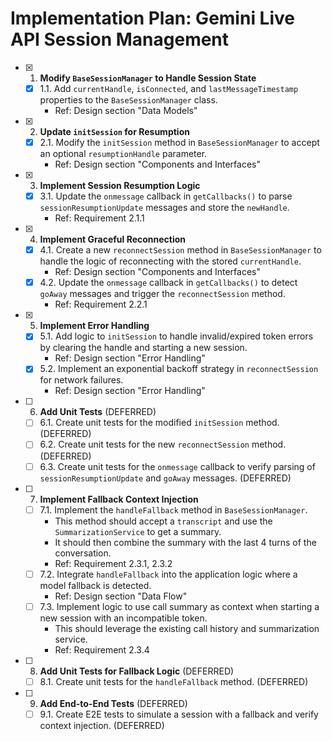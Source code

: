 # Implementation Plan: Gemini Live API Session Management

- [x] 1. **Modify `BaseSessionManager` to Handle Session State**
  - [x] 1.1. Add `currentHandle`, `isConnected`, and `lastMessageTimestamp` properties to the `BaseSessionManager` class.
    - Ref: Design section "Data Models"
- [x] 2. **Update `initSession` for Resumption**
  - [x] 2.1. Modify the `initSession` method in `BaseSessionManager` to accept an optional `resumptionHandle` parameter.
    - Ref: Design section "Components and Interfaces"
- [x] 3. **Implement Session Resumption Logic**
  - [x] 3.1. Update the `onmessage` callback in `getCallbacks()` to parse `sessionResumptionUpdate` messages and store the `newHandle`.
    - Ref: Requirement 2.1.1
- [x] 4. **Implement Graceful Reconnection**
  - [x] 4.1. Create a new `reconnectSession` method in `BaseSessionManager` to handle the logic of reconnecting with the stored `currentHandle`.
    - Ref: Design section "Components and Interfaces"
  - [x] 4.2. Update the `onmessage` callback in `getCallbacks()` to detect `goAway` messages and trigger the `reconnectSession` method.
    - Ref: Requirement 2.2.1
- [x] 5. **Implement Error Handling**
  - [x] 5.1. Add logic to `initSession` to handle invalid/expired token errors by clearing the handle and starting a new session.
    - Ref: Design section "Error Handling"
  - [x] 5.2. Implement an exponential backoff strategy in `reconnectSession` for network failures.
    - Ref: Design section "Error Handling"
- [ ] 6. **Add Unit Tests** (DEFERRED)
  - [ ] 6.1. Create unit tests for the modified `initSession` method. (DEFERRED)
  - [ ] 6.2. Create unit tests for the new `reconnectSession` method. (DEFERRED)
  - [ ] 6.3. Create unit tests for the `onmessage` callback to verify parsing of `sessionResumptionUpdate` and `goAway` messages. (DEFERRED)
- [ ] 7. **Implement Fallback Context Injection**
  - [ ] 7.1. Implement the `handleFallback` method in `BaseSessionManager`.
    - This method should accept a `transcript` and use the `SummarizationService` to get a summary.
    - It should then combine the summary with the last 4 turns of the conversation.
    - Ref: Requirement 2.3.1, 2.3.2
  - [ ] 7.2. Integrate `handleFallback` into the application logic where a model fallback is detected.
    - Ref: Design section "Data Flow"
  - [ ] 7.3. Implement logic to use call summary as context when starting a new session with an incompatible token.
    - This should leverage the existing call history and summarization service.
    - Ref: Requirement 2.3.4
- [ ] 8. **Add Unit Tests for Fallback Logic** (DEFERRED)
    - [ ] 8.1. Create unit tests for the `handleFallback` method. (DEFERRED)
- [ ] 9. **Add End-to-End Tests** (DEFERRED)
    - [ ] 9.1. Create E2E tests to simulate a session with a fallback and verify context injection. (DEFERRED)